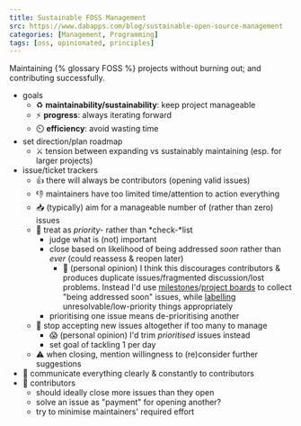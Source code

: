```yaml
---
title: Sustainable FOSS Management
src: https://www.dabapps.com/blog/sustainable-open-source-management
categories: [Management, Programming]
tags: [oss, opinionated, principles]
---
```


Maintaining {% glossary FOSS %} projects without burning out; and contributing successfully.

- goals
  + :recycle: **maintainability/sustainability**: keep project manageable
  + :zap: **progress**: always iterating forward
  + :timer_clock: **efficiency**: avoid wasting time
- set direction/plan roadmap
  + :crossed_swords: tension between expanding vs sustainably maintaining (esp. for larger projects)
- issue/ticket trackers
  + :+1: there will always be contributors (opening valid issues)
  + :-1: maintainers have too limited time/attention to action everything
  + :inbox_tray: (typically) aim for a manageable number of (rather than zero) issues
  + :twisted_rightwards_arrows: treat as *priority-* rather than *check-*list
    * judge what is (not) important
    * close based on likelihood of being addressed *soon* rather than *ever* (could reassess & reopen later)
      * :thinking: (personal opinion) I think this discourages contributors & produces duplicate issues/fragmented discussion/lost problems. Instead I'd use [milestones](https://docs.github.com/en/issues/using-labels-and-milestones-to-track-work/about-milestones)/[project boards](https://docs.github.com/en/issues/planning-and-tracking-with-projects/learning-about-projects/about-projects) to collect "being addressed soon" issues, while [labelling](https://docs.github.com/en/issues/using-labels-and-milestones-to-track-work/managing-labels) unresolvable/low-priority things appropriately
    * prioritising one issue means de-prioritising another
  + :scroll: stop accepting new issues altogether if too many to manage
    * :scream: (personal opinion) I'd trim *prioritised* issues instead
    * set goal of tackling 1 per day
  + :warning: when closing, mention willingness to (re)consider further suggestions
- :loudspeaker: communicate everything clearly & constantly to contributors
- :angel: contributors
  + should ideally close more issues than they open
  + solve an issue as "payment" for opening another?
  + try to minimise maintainers' required effort

